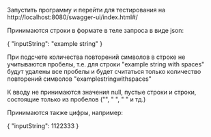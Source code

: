Запустить программу и перейти для тестирования на http://localhost:8080/swagger-ui/index.html#/

Принимаются строки в формате в теле запроса в виде json:

{
"inputString": "example string"
}

При подсчете количества повторений символов в строке не учитываются пробелы, т.е. для строки "example string with spaces"
будут удалены все пробелы и будет считаться только количество повторений символов "examplestringwithspaces"

К вводу не принимаются значения null, пустые строки и строки, состоящие только из пробелов ("", " ", "    " и тд.)

Принимаются также цифры, например:

{
"inputString": 1122333
}